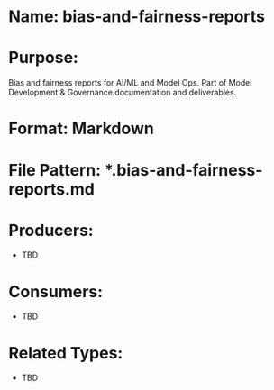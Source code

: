 # Name: bias-and-fairness-reports

# Purpose:
Bias and fairness reports for AI/ML and Model Ops. Part of Model Development & Governance documentation and deliverables.

# Format: Markdown

# File Pattern: *.bias-and-fairness-reports.md

# Producers:
- TBD

# Consumers:
- TBD

# Related Types:
- TBD
